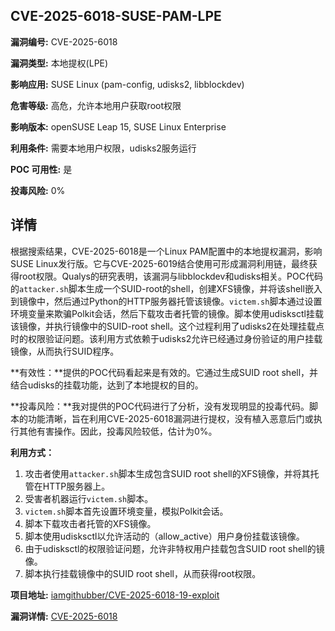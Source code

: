 ## CVE-2025-6018-SUSE-PAM-LPE

**漏洞编号:** CVE-2025-6018

**漏洞类型:** 本地提权(LPE)

**影响应用:** SUSE Linux (pam-config, udisks2, libblockdev)

**危害等级:** 高危，允许本地用户获取root权限

**影响版本:** openSUSE Leap 15, SUSE Linux Enterprise

**利用条件:** 需要本地用户权限，udisks2服务运行

**POC 可用性:** 是

**投毒风险:** 0%

## 详情

根据搜索结果，CVE-2025-6018是一个Linux PAM配置中的本地提权漏洞，影响SUSE Linux发行版。它与CVE-2025-6019结合使用可形成漏洞利用链，最终获得root权限。Qualys的研究表明，该漏洞与libblockdev和udisks相关。POC代码的`attacker.sh`脚本生成一个SUID-root的shell，创建XFS镜像，并将该shell嵌入到镜像中，然后通过Python的HTTP服务器托管该镜像。`victem.sh`脚本通过设置环境变量来欺骗Polkit会话，然后下载攻击者托管的镜像。脚本使用udisksctl挂载该镜像，并执行镜像中的SUID-root shell。这个过程利用了udisks2在处理挂载点时的权限验证问题。该利用方式依赖于udisks2允许已经通过身份验证的用户挂载镜像，从而执行SUID程序。

**有效性：**提供的POC代码看起来是有效的。它通过生成SUID root shell，并结合udisks的挂载功能，达到了本地提权的目的。

**投毒风险：**我对提供的POC代码进行了分析，没有发现明显的投毒代码。脚本的功能清晰，旨在利用CVE-2025-6018漏洞进行提权，没有植入恶意后门或执行其他有害操作。因此，投毒风险较低，估计为0%。

**利用方式：**
1.  攻击者使用`attacker.sh`脚本生成包含SUID root shell的XFS镜像，并将其托管在HTTP服务器上。
2.  受害者机器运行`victem.sh`脚本。
3.  `victem.sh`脚本首先设置环境变量，模拟Polkit会话。
4.  脚本下载攻击者托管的XFS镜像。
5.  脚本使用udisksctl以允许活动的（allow_active）用户身份挂载该镜像。
6.  由于udisksctl的权限验证问题，允许非特权用户挂载包含SUID root shell的镜像。
7.  脚本执行挂载镜像中的SUID root shell，从而获得root权限。

**项目地址:** [iamgithubber/CVE-2025-6018-19-exploit](https://github.com/iamgithubber/CVE-2025-6018-19-exploit)

**漏洞详情:** [CVE-2025-6018](https://nvd.nist.gov/vuln/detail/CVE-2025-6018)